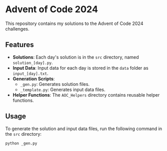 # Advent of Code 2024

This repository contains my solutions to the Advent of Code 2024 challenges.

## Features

- **Solutions**: Each day's solution is in the `src` directory, named `solution_[day].py`.
- **Input Data**: Input data for each day is stored in the `data` folder as `input_[day].txt`.
- **Generation Scripts**:
  - `_gen.py`: Generates solution files.
  - `_template.py`: Generates input data files.
- **Helper Functions**: The `AOC_Helpers` directory contains reusable helper functions.

## Usage

To generate the solution and input data files, run the following command in the `src` directory:

```bash
python _gen.py
```
